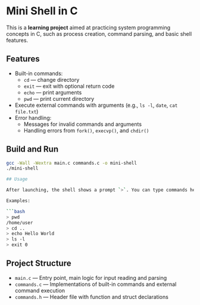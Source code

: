 # Mini Shell in C

This is a **learning project** aimed at practicing system programming concepts in C, such as process creation, command parsing, and basic shell features.


## Features

- Built-in commands:  
  - `cd` — change directory  
  - `exit` — exit with optional return code  
  - `echo` — print arguments  
  - `pwd` — print current directory  
- Execute external commands with arguments (e.g., `ls -l`, `date`, `cat file.txt`)  
- Error handling:  
  - Messages for invalid commands and arguments  
  - Handling errors from `fork()`, `execvp()`, and `chdir()`


## Build and Run

```bash
gcc -Wall -Wextra main.c commands.c -o mini-shell
./mini-shell

## Usage

After launching, the shell shows a prompt `>`. You can type commands here.

Examples:

```bash
> pwd
/home/user
> cd ..
> echo Hello World
> ls -l
> exit 0
```

## Project Structure

* `main.c` — Entry point, main logic for input reading and parsing
* `commands.c` — Implementations of built-in commands and external command execution
* `commands.h` — Header file with function and struct declarations

